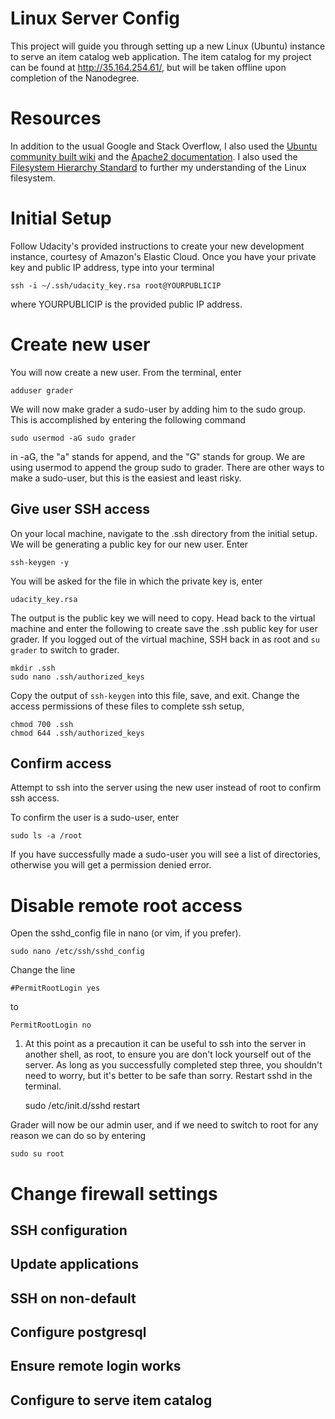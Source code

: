 # Linux Server Config

This project will guide you through setting up a new Linux (Ubuntu) instance to serve an item catalog web application. The item catalog for my project can be found at <http://35.164.254.61/>, but will be taken offline upon completion of the Nanodegree.

# Resources

In addition to the usual Google and Stack Overflow, I also used the [Ubuntu community built wiki](https://help.ubuntu.com/community/) and the [Apache2 documentation](https://httpd.apache.org/docs/2.4/). I also used the [Filesystem Hierarchy Standard](http://www.pathname.com/fhs/pub/fhs-2.3.pdf) to further my understanding of the Linux filesystem.

# Initial Setup

Follow Udacity's provided instructions to create your new development instance, courtesy of Amazon's Elastic Cloud. Once you have your private key and public IP address, type into your terminal

    ssh -i ~/.ssh/udacity_key.rsa root@YOURPUBLICIP

where YOURPUBLICIP is the provided public IP address.

# Create new user

You will now create a new user. From the terminal, enter

    adduser grader

We will now make grader a sudo-user by adding him to the sudo group. This is accomplished by entering the following command

    sudo usermod -aG sudo grader

in -aG, the "a" stands for append, and the "G" stands for group. We are using usermod to append the group sudo to grader. There are other ways to make a sudo-user, but this is the easiest and least risky.

## Give user SSH access

On your local machine, navigate to the .ssh directory from the initial setup. We will be generating a public key for our new user. Enter

    ssh-keygen -y

You will be asked for the file in which the private key is, enter

    udacity_key.rsa

The output is the public key we will need to copy. Head back to the virtual machine and enter the following to create save the .ssh public key for user grader. If you logged out of the virtual machine, SSH back in as root and `su grader` to switch to grader.

    mkdir .ssh
    sudo nano .ssh/authorized_keys

Copy the output of `ssh-keygen` into this file, save, and exit. Change the access permissions of these files to complete ssh setup,

    chmod 700 .ssh
    chmod 644 .ssh/authorized_keys

## Confirm access

Attempt to ssh into the server using the new user instead of root to confirm ssh access.

To confirm the user is a sudo-user, enter

    sudo ls -a /root

If you have successfully made a sudo-user you will see a list of directories, otherwise you will get a permission denied error.

# Disable remote root access

Open the sshd_config file in nano (or vim, if you prefer).

    sudo nano /etc/ssh/sshd_config

Change the line

    #PermitRootLogin yes

to

    PermitRootLogin no

1.  At this point as a precaution it can be useful to ssh into the server in another shell, as root, to ensure you are don't lock yourself out of the server. As long as you successfully completed step three, you shouldn't need to worry, but it's better to be safe than sorry. Restart sshd in the terminal.


    sudo /etc/init.d/sshd restart

Grader will now be our admin user, and if we need to switch to root for any reason we can do so by entering

    sudo su root

# Change firewall settings

## SSH configuration

## Update applications

## SSH on non-default

## Configure postgresql

## Ensure remote login works

## Configure to serve item catalog
